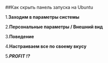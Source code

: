 ##Как скрыть панель запуска на Ubuntu

1.**Заходим в параметры системы**

2.**Персональные параметры / Внешний вид**

3.**Поведение** 

4.**Настраиваем все по своему вкусу**

5.***PROFIT !?***
